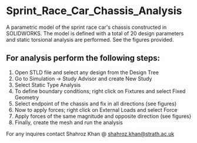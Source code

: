  # Sprint_Race_Car_Chassis_Analysis
 A parametric model of the sprint race car's chassis constructed in SOLIDWORKS. 
 The model is defined with a total of 20 design parameters and static torsional analysis are performed. See the figures provided. 
 ## For analysis perform the following steps: 
 1. Open STLD file and select any design from the Design Tree
 2. Go to Simulation -> Study Advisor and create New Study
 3. Select Static Type Analysis
 4. To define boundary conditions; right click on Fixtures and select Fixed Geometry
 5. Select endpoint of the chassis and fix in all directions (see figures)
 6. Now to apply forces; right click on External Loads and select Force
 7. Apply forces of the same magnitude and opposite direction (see figures)
 8. Finally, create the mesh and run the analysis
 
 For any inquires contact Shahroz Khan @ shahroz.khan@strath.ac.uk
 
